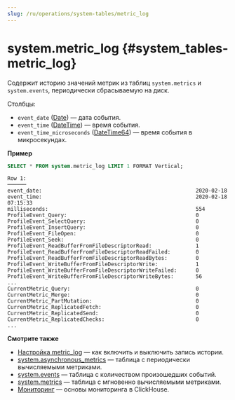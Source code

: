 ```yaml
---
slug: /ru/operations/system-tables/metric_log
---
```

# system.metric_log {#system_tables-metric_log}

Содержит историю значений метрик из таблиц `system.metrics` и `system.events`, периодически сбрасываемую на диск.

Столбцы:
-   `event_date` ([Date](../../sql-reference/data-types/date.md)) — дата события.
-   `event_time` ([DateTime](../../sql-reference/data-types/datetime.md)) — время события.
-   `event_time_microseconds` ([DateTime64](../../sql-reference/data-types/datetime64.md)) — время события в микросекундах.

**Пример**

``` sql
SELECT * FROM system.metric_log LIMIT 1 FORMAT Vertical;
```

``` text
Row 1:
──────
event_date:                                                 2020-02-18
event_time:                                                 2020-02-18 07:15:33
milliseconds:                                               554
ProfileEvent_Query:                                         0
ProfileEvent_SelectQuery:                                   0
ProfileEvent_InsertQuery:                                   0
ProfileEvent_FileOpen:                                      0
ProfileEvent_Seek:                                          0
ProfileEvent_ReadBufferFromFileDescriptorRead:              1
ProfileEvent_ReadBufferFromFileDescriptorReadFailed:        0
ProfileEvent_ReadBufferFromFileDescriptorReadBytes:         0
ProfileEvent_WriteBufferFromFileDescriptorWrite:            1
ProfileEvent_WriteBufferFromFileDescriptorWriteFailed:      0
ProfileEvent_WriteBufferFromFileDescriptorWriteBytes:       56
...
CurrentMetric_Query:                                        0
CurrentMetric_Merge:                                        0
CurrentMetric_PartMutation:                                 0
CurrentMetric_ReplicatedFetch:                              0
CurrentMetric_ReplicatedSend:                               0
CurrentMetric_ReplicatedChecks:                             0
...
```

**Смотрите также**

-   [Настройка metric_log](../../operations/server-configuration-parameters/settings.md#metric_log) — как включить и выключить запись истории.
-   [system.asynchronous_metrics](#system_tables-asynchronous_metrics) — таблица с периодически вычисляемыми метриками.
-   [system.events](#system_tables-events) — таблица с количеством произошедших событий.
-   [system.metrics](#system_tables-metrics) — таблица с мгновенно вычисляемыми метриками.
-   [Мониторинг](../../operations/monitoring.md) — основы мониторинга в ClickHouse.
